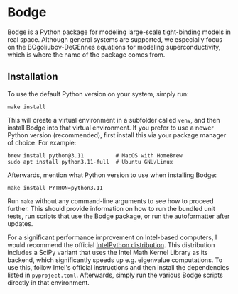 # Bodge

Bodge is a Python package for modeling large-scale tight-binding
models in real space. Although general systems are supported, we
especially focus on the BOgoliubov-DeGEnnes equations for modeling
superconductivity, which is where the name of the package comes from.

## Installation
To use the default Python version on your system, simply run:

	make install

This will create a virtual environment in a subfolder called `venv`,
and then install Bodge into that virtual environment. If you prefer to
use a newer Python version (recommended), first install this via your
package manager of choice. For example:

	brew install python@3.11          # MacOS with HomeBrew
	sudo apt install python3.11-full  # Ubuntu GNU/Linux

Afterwards, mention what Python version to use when installing Bodge:

	make install PYTHON=python3.11

Run `make` without any command-line arguments to see how to proceed
further. This should provide information on how to run the bundled
unit tests, run scripts that use the Bodge package, or run the
autoformatter after updates.

For a significant performance improvement on Intel-based computers,
I would recommend the official [IntelPython distribution][1]. This
distribution includes a SciPy variant that uses the Intel Math Kernel
Library as its backend, which significantly speeds up e.g. eigenvalue
computations. To use this, follow Intel's official instructions and
then install the dependencies listed in `pyproject.toml`. Afterwards,
simply run the various Bodge scripts directly in that environment.

[1]: https://www.intel.com/content/www/us/en/developer/tools/oneapi/distribution-for-python.html#gs.h2ajdj



